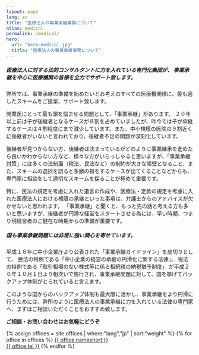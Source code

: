 ```yaml
---
layout: page
lang: en
title: "医療法人の事業承継業務について"
alias: medical
permalink: /medical/
hero:
  url: "hero-medical.jpg"
  title: "医療法人の事業承継業務について"
---
```


##### 医療法人に対する法的コンサルタントに力を入れている専門化集団が、 事業承継を中心に医療機関の皆様を全力でサポート致します。

弊所では、事業承継の準備を始めたいとお考えのすべての医療機関様に、最も適したスキームをご提案、サポート致します。

開業医にとって最も頭を悩ませる問題として、「事業承継」があります。
２０年以上前は子が後継者となるケースが８割を占めていましたが、昨今では子が承継するケースは４割程度にまで減少しています。また、中小規模の医院の９割近くに後継者がいないと言われており、後継者不足の問題が深刻化しています。

後継者が見つからない方、後継者は決まっているがどのように事業継承を進めたら良いかわからない方など、様々な方がいらっしゃると思いますが、「事業承継対策」には多くの法制面（税法、民法など）の制約が大きな障壁となること、また、スキームの選択を誤ると多額の損をするケースが出てくることなどからも、専門家に相談をして適切なスキームを採ることが極めて重要です。

特に、民法の規定を考慮に入れた遺言の作成や、医療法・定款の規定を考慮に入れた医療法人における権限の承継といった事項は、弁護士からのアドバイスが欠かせないと思われます。
「事業承継」と聞くと、もっと先の話と考える方も多いと思いますが、後継者が円滑な経営をスタートさせる為には、早い時期、つまり現経営者のご健在な時期からの準備が重要です。

##### 国も事業承継問題には非常に強い関心を寄せています。

平成１８年に中小企業庁より公表された「事業承継ガイドライン」を皮切りとして、 民法の特例である「中小企業の経営の承継の円滑化に関する法律」、 税法の特例である「取引相場のない株式等に係る相続税の納税猶予制度」 が平成２０年１０月１日より相次いで施行され、事業承継問題に対して、国を挙げてバックアップ体制がとられていると言えます。

このような国からのバックアップ体制も最大限に活かし、事業承継をより円滑に行うためには、弊所のように医療法人の事業承継に力を入れている法律の専門家へ、まずはご相談いただくことをおすすめ致します。

**ご相談・お問い合わせはお気軽にどうぞ**

<div class="about-offices">
    {% assign offices = site.offices | where:"lang","jp" | sort:"weight" %}
    {% for office in offices %}
    <a class="about-office center-block" href="{{ site.baseurl | prepend: site.url }}{{ office.url }}">{{ office.nameshort }} <br>{{ office.tel }}</a>
    {% endfor %}
</div>
